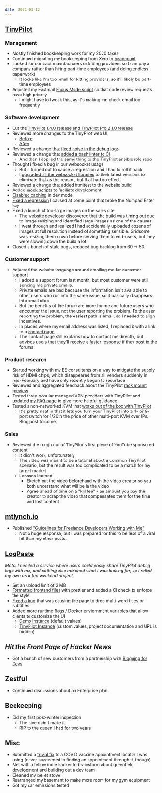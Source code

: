 ```yaml
---
date: 2021-03-12
---
```


## [TinyPilot](https://tinypilotkvm.com)

### Management

- Mostly finished bookkeeping work for my 2020 taxes
- Continued migrating my bookkeeping from Xero to [beancount](https://beancount.github.io/docs/)
- Looked for contract manufacturers or kitting providers so I can pay a company rather than hiring part-time employees (and doing endless paperwork)
  - It looks like I'm too small for kitting providers, so it'll likely be part-time employees
- Adjusted my Fastmail [Focus Mode script](https://www.reddit.com/r/fastmail/comments/l3yxjp/i_created_a_focusmode_script_for_fastmail_that/) so that code review requests have high priority
  - I might have to tweak this, as it's making me check email too frequently

### Software development

- Cut the [TinyPilot 1.4.0 release and TinyPilot Pro 2.1.0 release](https://tinypilotkvm.com/blog/whats-new-in-1-4)
- Reviewed more changes to the TinyPilot web UI
  - [Before](2qNf.webp)
  - [After](/2021-09-24/BpLn.webp)
- Reviewed a change that [fixed noise in the debug logs](https://github.com/mtlynch/ansible-role-tinypilot/pull/109)
- Reviewed a change that [added a bash linter to CI](https://github.com/mtlynch/tinypilot/pull/569)
  - And then I [applied the same thing](https://github.com/mtlynch/ansible-role-tinypilot/pull/111) to the TinyPilot ansible role repo
- Thought I fixed a bug in our websocket usage
  - But it turned out to cause a regression and I had to roll it back
  - I [upgraded all the websocket libraries](https://github.com/mtlynch/tinypilot/pull/579) to their latest versions to eliminate that as the reason, but that had no effect.
- Reviewed a change that added htmltest to the website build
- Added [mock scripts](https://github.com/mtlynch/tinypilot/pull/566) to faciliate development
- [Disabled caching](https://github.com/mtlynch/tinypilot/pull/567) in dev mode
- [Fixed a regression](https://github.com/mtlynch/tinypilot/pull/558) I caused at some point that broke the Numpad Enter key
- Fixed a bunch of too-large images on the sales site
  - The website developer discovered that the build was timing out due to image resizing and identified large images as one of the causes
  - I went through and realized I had accidentally uploaded dozens of images at full resolution instead of something sensible. Gridsome was resizing them down before serving them to end-users, but they were slowing down the build a lot.
- Closed a bunch of stale bugs, reduced bug backlog from 60 -> 50.

### Customer support

- Adjusted the website language around emailing me for customer support
  - I added a support forum last month, but most customer were still sending me private emails.
  - Private emails are bad because the information isn't available to other users who run into the same issue, so it basically disappears into email silos
  - But the benefits of the forum are more for me and future users who encounter the issue, not the user reporting the problem. To the user reporting the problem, the easiest path is email, so I needed to align incentives.
  - In places where my email address was listed, I replaced it with a link to a [contact page](https://tinypilotkvm.com/contact)
  - The contact page still explains how to contact me directly, but advises users that they'll receive a faster response if they post to the forums

### Product research

- Started working with my EE consultants on a way to mitigate the supply risk of HDMI chips, which disappeared from all vendors suddenly in mid-February and have only recently begun to resurface
- Reviewed and aggregated feedback about the TinyPilot [rack mount preview](https://tinypilotkvm.com/blog/rackmount)
- Tested three popular managed VPN providers with TinyPilot and updated [my FAQ page](https://tinypilotkvm.com/faq/cloud-access) to give more helpful guidance.
- Tested a non-networked KVM that [works out of the box with TinyPilot](https://github.com/mtlynch/tinypilot/wiki/KVM-compatibility)
  - It's pretty neat in that it lets you turn your TinyPilot into a 4- or 8-port switch for 1/20th the price of other multi-port KVM over IPs. Blog post to come.

### Sales

- Reviewed the rough cut of TinyPilot's first piece of YouTube sponsored content
  - It didn't work, unfortunately
  - The video was meant to be a tutorial about a common TinyPilot scenario, but the result was too complicated to be a match for my target market
  - Lessons learned
    - Sketch out the video beforehand with the video creator so you both understand what will be in the video
    - Agree ahead of time on a "kill fee" - an amount you pay the creator to scrap the video that compensates them for the time and lost content

## [mtlynch.io](https://mtlynch.io)

- Published ["Guidelines for Freelance Developers Working with Me"](https://mtlynch.io/freelancer-guidelines/)
  - Not a huge response, but I was prepared for this to be less of a viral hit than my other posts.

## [LogPaste](https://github.com/mtlynch/logpaste)

_Meta: I needed a service where users could easily share TinyPilot debug logs with me, and nothing else matched what I was looking for, so I rolled my own as a fun weekend project._

- Set an [upload limit](https://github.com/mtlynch/logpaste/pull/25) of 2 MB
- [Formatted frontend files](https://github.com/mtlynch/logpaste/pull/28) with prettier and added a CI check to enforce the style
- [Fixed a bug](https://github.com/mtlynch/logpaste/pull/30) that was causing the page to drop multi-word titles or subtitles
- Added more runtime flags / Docker enviornment variables that allow clients to customize the UI
  - [Demo Instance](fhfU.webp) (default values)
  - [TinyPilot Instance](S9jZ.webp) (custom values, project documentation and URL is hidden)

## [_Hit the Front Page of Hacker News_](https://hitthefrontpage.com)

- Got a bunch of new customers from a partnership with [Blogging for Devs](https://bloggingfordevs.com/)

## Zestful

- Continued discussions about an Enterprise plan.

## Beekeeping

- Did my first post-winter inspection
  - The hive didn't make it.
  - [RIP to the queen](WD8F.webp) I had for two years

## Misc

- Submitted a [trivial fix](https://github.com/GUI/covid-vaccine-spotter/pull/62) to a COVID vaccine appointment locator I was using (never succeeded in finding an appointment through it, though)
- Met with a fellow indie hacker to brainstorm about greenfield development and building out a dev team
- Cleaned my pellet stove
- Rearranged my basement to make more room for my gym equipment
- Got my car emissions tested
